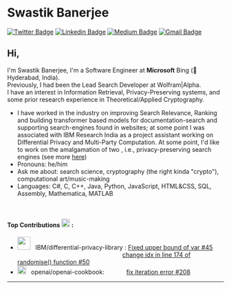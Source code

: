 # Swastik Banerjee
[![Twitter Badge](https://img.shields.io/badge/-@_justanotherlad-1ca0f1?style=flat-square&labelColor=1ca0f1&logo=twitter&logoColor=white&link=https://twitter.com/_justanotherlad)](https://twitter.com/_justanotherlad) [![Linkedin Badge](https://img.shields.io/badge/-justanotherlad-blue?style=flat-square&logo=Linkedin&logoColor=white&link=https://www.linkedin.com/in/justanotherlad/)](https://www.linkedin.com/in/justanotherlad/) [![Medium Badge](https://img.shields.io/badge/-@justanotherlad-03a57a?style=flat-square&labelColor=000000&logo=Medium&link=https://justanotherlad.medium.com/)](https://justanotherlad.medium.com/)
[![Gmail Badge](https://img.shields.io/badge/-b98swastik@gmail.com-c14438?style=flat-square&logo=Gmail&logoColor=white&link=mailto:b98swastik@gmail.com)](mailto:b98swastik@gmail.com)

## Hi, 
I'm Swastik Banerjee, I'm a Software Engineer at **Microsoft** Bing (📍Hyderabad, India). <br>
Previously, I had been the Lead Search Developer at Wolfram|Alpha. <br>
I have an interest in Information Retrieval, Privacy-Preserving systems, and some prior research experience in Theoretical/Applied Cryptography.
- I have worked in the industry on improving Search Relevance, Ranking and building transformer based models for documentation-search  and supporting search-engines found in websites; at some point I was associated with IBM Research India as a project assistant working on Differential Privacy and Multi-Party Computation. At some point, I'd like to work on the amalgamation of two , i.e., privacy-preserving search engines (see more [here](https://www.quantamagazine.org/cryptographers-devise-an-approach-for-total-search-privacy-20231106/))
- Pronouns: he/him
- Ask me about: search science, cryptography (the right kinda "crypto"), computational art/music-making
- Languages: C#, C, C++, Java, Python, JavaScript, HTML&CSS, SQL, Assembly, Mathematica, MATLAB

<br>

#### Top Contributions <img src = "https://user-images.githubusercontent.com/31207633/226867691-bdba1fb5-ad94-43d5-b760-e1350a025ba8.png" width="20" height="20"> :

- <img src = "https://user-images.githubusercontent.com/31207633/226870568-5178c4f8-fc53-4aef-964b-aac6e457fb32.png" width="30"> &nbsp; IBM/differential-privacy-library : [Fixed upper bound of var #45 ](https://github.com/IBM/differential-privacy-library/pull/45)
<br> &nbsp; &nbsp; &nbsp; &nbsp; &nbsp; &nbsp; &nbsp; &nbsp; &nbsp; &nbsp; &nbsp; &nbsp; &nbsp; &nbsp; &nbsp; &nbsp; &nbsp; &nbsp; &nbsp; &nbsp; &nbsp; &nbsp; &nbsp; &nbsp; &nbsp; &nbsp; &nbsp; &nbsp; &nbsp; &nbsp; &nbsp; [change idx in line 174 of randomise() function #50](https://github.com/IBM/differential-privacy-library/pull/50)
-  <img src = "https://user-images.githubusercontent.com/31207633/226873254-c0e1dc22-afdb-4a66-88ca-55d9c8c4218e.png" height="20"> &nbsp; openai/openai-cookbook: &nbsp; &nbsp; &nbsp; &nbsp; &nbsp; &nbsp; [fix iteration error #208](https://github.com/openai/openai-cookbook/pull/208)














---

